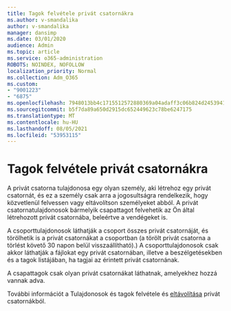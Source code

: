 ```yaml
---
title: Tagok felvétele privát csatornákra
ms.author: v-smandalika
author: v-smandalika
manager: dansimp
ms.date: 03/01/2020
audience: Admin
ms.topic: article
ms.service: o365-administration
ROBOTS: NOINDEX, NOFOLLOW
localization_priority: Normal
ms.collection: Adm_O365
ms.custom:
- "9001223"
- "6875"
ms.openlocfilehash: 7948013bb4c1715512572880369a04adaff3c06b824d245394139380abc65378
ms.sourcegitcommit: b5f7da89a650d2915dc652449623c78be6247175
ms.translationtype: MT
ms.contentlocale: hu-HU
ms.lasthandoff: 08/05/2021
ms.locfileid: "53953115"
---
```

# <a name="adding-members-to-private-channels"></a>Tagok felvétele privát csatornákra

A privát csatorna tulajdonosa egy olyan személy, aki létrehoz egy privát csatornát, és ez a személy csak arra a jogosultságra rendelkezik, hogy közvetlenül felvessen vagy eltávolítson személyeket abból. A privát csatornatulajdonosok bármelyik csapattagot felvehetik az Ön által létrehozott privát csatornába, beleértve a vendégeket is.

A csoporttulajdonosok láthatják a csoport összes privát csatornáját, és törölhetik is a privát csatornákat a csoportban (a törölt privát csatorna a törlést követő 30 napon belül visszaállítható).) A csoporttulajdonosok csak akkor láthatják a fájlokat egy privát csatornában, illetve a beszélgetésekben és a tagok listájában, ha tagjai az érintett privát csatornának.

A csapattagok csak olyan privát csatornákat láthatnak, amelyekhez hozzá vannak adva.

További információt a Tulajdonosok és tagok felvétele és [eltávolítása](https://docs.microsoft.com/MicrosoftTeams/private-channels#adding-and-removing-owners-and-members) privát csatornákból.
